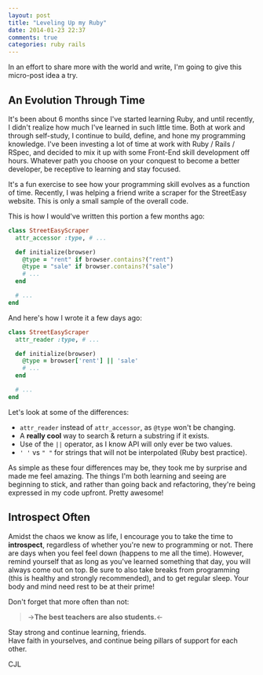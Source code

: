 ```yaml
---
layout: post
title: "Leveling Up my Ruby"
date: 2014-01-23 22:37
comments: true
categories: ruby rails
---
```


In an effort to share more with the world and write, I'm going to give this micro-post idea a try.

## An Evolution Through Time

It's been about 6 months since I've started learning Ruby, and until recently, I didn't realize how much I've learned in such little time. Both at work and through self-study, I continue to build, define, and hone my programming knowledge. I've been investing a lot of time at work with Ruby / Rails / RSpec, and decided to mix it up with some Front-End skill development off hours. Whatever path you choose on your conquest to become a better developer, be receptive to learning and stay focused.

It's a fun exercise to see how your programming skill evolves as a function of time. Recently, I was helping a friend write a scraper for the StreetEasy website. This is only a small sample of the overall code.

This is how I would've written this portion a few months ago:

```ruby
class StreetEasyScraper
  attr_accessor :type, # ...

  def initialize(browser)
  	@type = "rent" if browser.contains?("rent")
  	@type = "sale" if browser.contains?("sale")
    # ...
  end

  # ...
end

```

And here's how I wrote it a few days ago:

```ruby
class StreetEasyScraper
  attr_reader :type, # ...

  def initialize(browser)
    @type = browser['rent'] || 'sale'
    # ...
  end

  # ...
end
```

Let's look at some of the differences:

- `attr_reader` instead of `attr_accessor`, as `@type` won't be changing.
- A **really cool** way to search & return a substring if it exists.
- Use of the `||` operator, as I know API will only ever be two values.
- `' '` vs `" "` for strings that will not be interpolated (Ruby best practice).

As simple as these four differences may be, they took me by surprise and made me feel amazing. The things I'm both learning and seeing are beginning to stick, and rather than going back and refactoring, they're being expressed in my code upfront. Pretty awesome!

## Introspect Often

Amidst the chaos we know as life, I encourage you to take the time to **introspect**, regardless of whether you're new to programming or not. There are days when you feel feel down (happens to me all the time). However, remind yourself that as long as you've learned something that day, you will always come out on top. Be sure to also take breaks from programming (this is healthy and strongly recommended), and to get regular sleep. Your body and mind need rest to be at their prime!

Don't forget that more often than not:

>->**The best teachers are also students.**<-

Stay strong and continue learning, friends.  
Have faith in yourselves, and continue being pillars of support for each other.

CJL
